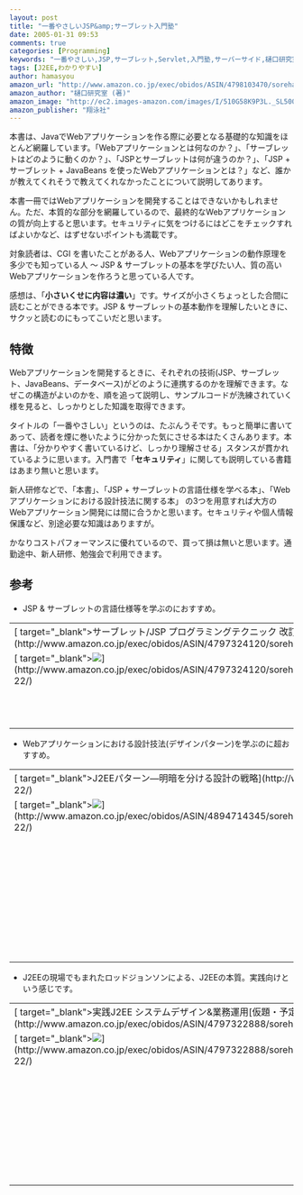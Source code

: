 ```yaml
---
layout: post
title: "一番やさしいJSP&amp;サーブレット入門塾"
date: 2005-01-31 09:53
comments: true
categories: [Programming]
keywords: "一番やさしい,JSP,サーブレット,Servlet,入門塾,サーバーサイド,樋口研究室"
tags: [J2EE,わかりやすい]
author: hamasyou
amazon_url: "http://www.amazon.co.jp/exec/obidos/ASIN/4798103470/sorehabooks-22"
amazon_author: "樋口研究室 (著)"
amazon_image: "http://ec2.images-amazon.com/images/I/510G58K9P3L._SL500_AA300_.jpg"
amazon_publisher: "翔泳社"
---
```


本書は、JavaでWebアプリケーションを作る際に必要となる基礎的な知識をほとんど網羅しています。「Webアプリケーションとは何なのか？」、「サーブレットはどのように動くのか？」、「JSPとサーブレットは何が違うのか？」、「JSP + サーブレット + JavaBeans を使ったWebアプリケーションとは？」など、誰かが教えてくれそうで教えてくれなかったことについて説明してあります。

本書一冊ではWebアプリケーションを開発することはできないかもしれません。ただ、本質的な部分を網羅しているので、最終的なWebアプリケーションの質が向上すると思います。セキュリティに気をつけるにはどこをチェックすればよいかなど、はずせないポイントも満載です。

対象読者は、CGI を書いたことがある人、Webアプリケーションの動作原理を多少でも知っている人 〜 JSP & サーブレットの基本を学びたい人、質の高いWebアプリケーションを作ろうと思っている人です。

感想は、「<strong>小さいくせに内容は濃い</strong>」です。サイズが小さくちょっとした合間に読むことができる本です。JSP & サーブレットの基本動作を理解したいときに、サクッと読むのにもってこいだと思います。


<!-- more -->

<h2>特徴</h2>

Webアプリケーションを開発するときに、それぞれの技術(JSP、サーブレット、JavaBeans、データベース)がどのように連携するのかを理解できます。なぜこの構造がよいのかを、順を追って説明し、サンプルコードが洗練されていく様を見ると、しっかりとした知識を取得できます。

タイトルの「一番やさしい」というのは、たぶんうそです。もっと簡単に書いてあって、読者を煙に巻いたように分かった気にさせる本はたくさんあります。本書は、「分かりやすく書いているけど、しっかり理解させる」スタンスが貫かれているように思います。入門書で「<strong>セキュリティ</strong>」に関しても説明している書籍はあまり無いと思います。

新人研修などで、「本書」、「JSP + サーブレットの言語仕様を学べる本」、「Webアプリケーションにおける設計技法に関する本」 の3つを用意すれば大方のWebアプリケーション開発には間に合うかと思います。セキュリティや個人情報保護など、別途必要な知識はありますが。

かなりコストパフォーマンスに優れているので、買って損は無いと思います。通勤途中、新人研修、勉強会で利用できます。

<h2>参考</h2>

+ JSP & サーブレットの言語仕様等を学ぶのにおすすめ。
<div class="rakuten"><table width=400 border="0" cellpadding="5"><tr><td colspan="2">[ target="_blank">サーブレット/JSP プログラミングテクニック 改訂版](http://www.amazon.co.jp/exec/obidos/ASIN/4797324120/sorehabooks-22/)</td></tr><tr><td valign="top">[ target="_blank"><img src=http://images-jp.amazon.com/images/P/4797324120.09.MZZZZZZZ.jpg   border="0" />](http://www.amazon.co.jp/exec/obidos/ASIN/4797324120/sorehabooks-22/)</td><td valign="top"><font size="-1">今野 睦 戸田 和宏 藤村 浩士 高安 厚思<br /><br /><iframe scrolling="no" frameborder="0" width="200" height="40" hspace="0" vspace="0" marginheight="0" marginwidth="0" src="http://webservices.amazon.co.jp/onca/xml?Service=AWSECommerceService&SubscriptionId=0G91FPYVW6ZGWBH4Y9G2&AssociateTag=goodpic-22&Operation=ItemLookup&IdType=ASIN&ContentType=text/html&Page=1&ResponseGroup=Offers&ItemId=4797324120&Version=2004-10-04&Style=http://www.g-tools.net/xsl/priceFFFFFF.xsl"></iframe><br />[ target="_blank">Amazonで詳しく見る](http://www.amazon.co.jp/exec/obidos/ASIN/4797324120/sorehabooks-22/)</font>    <font size="-2">by [G-Tools](http://www.goodpic.com/mt/aws/)</font><br /></td></tr></table></div>

+ Webアプリケーションにおける設計技法(デザインパターン)を学ぶのに超おすすめ。
<div class="rakuten"><table width=400 border="0" cellpadding="5"><tr><td colspan="2">[ target="_blank">J2EEパターン―明暗を分ける設計の戦略](http://www.amazon.co.jp/exec/obidos/ASIN/4894714345/sorehabooks-22/)</td></tr><tr><td valign="top">[ target="_blank"><img src=http://images-jp.amazon.com/images/P/4894714345.09.MZZZZZZZ.jpg   border="0" />](http://www.amazon.co.jp/exec/obidos/ASIN/4894714345/sorehabooks-22/)</td><td valign="top"><font size="-1">ディーパック・アラー ジョン・クルーピ ダン・マークス ウルシステムズ株式会社<br /><br /><iframe scrolling="no" frameborder="0" width="200" height="40" hspace="0" vspace="0" marginheight="0" marginwidth="0" src="http://webservices.amazon.co.jp/onca/xml?Service=AWSECommerceService&SubscriptionId=0G91FPYVW6ZGWBH4Y9G2&AssociateTag=goodpic-22&Operation=ItemLookup&IdType=ASIN&ContentType=text/html&Page=1&ResponseGroup=Offers&ItemId=4894714345&Version=2004-10-04&Style=http://www.g-tools.net/xsl/priceFFFFFF.xsl"></iframe><br /><b>おすすめ平均  </b><img src="http://g-images.amazon.com/images/G/01/detail/stars-5-0.gif"   /><br /><img src="http://g-images.amazon.com/images/G/01/detail/stars-5-0.gif"   />J2EE技術者の共通語彙集<br /><img src="http://g-images.amazon.com/images/G/01/detail/stars-5-0.gif"   />副題の言うとおり<br /><img src="http://g-images.amazon.com/images/G/01/detail/stars-5-0.gif"   />これが待ち望んでいたもの<br /><img src="http://g-images.amazon.com/images/G/01/detail/stars-5-0.gif"   />J2EEにとらわれず、すべてのJAVA Webアプリケーション開発者に<br /><img src="http://g-images.amazon.com/images/G/01/detail/stars-5-0.gif"   />総てのJ2EE開発者必携!! 持ってない?! いますぐ買いに走れ!!<br /><br />[ target="_blank">Amazonで詳しく見る](http://www.amazon.co.jp/exec/obidos/ASIN/4894714345/sorehabooks-22/)</font>    <font size="-2">by [G-Tools](http://www.goodpic.com/mt/aws/)</font><br /></td></tr></table></div>

+ J2EEの現場でもまれたロッドジョンソンによる、J2EEの本質。実践向けという感じです。
<div class="rakuten"><table width=400 border="0" cellpadding="5"><tr><td colspan="2">[ target="_blank">実践J2EE システムデザイン&業務運用[仮題・予定価格]](http://www.amazon.co.jp/exec/obidos/ASIN/4797322888/sorehabooks-22/)</td></tr><tr><td valign="top">[ target="_blank"><img src=http://images-jp.amazon.com/images/P/4797322888.09.MZZZZZZZ.jpg   border="0" />](http://www.amazon.co.jp/exec/obidos/ASIN/4797322888/sorehabooks-22/)</td><td valign="top"><font size="-1">ロッド・ジョンソン<br /><br /><iframe scrolling="no" frameborder="0" width="200" height="40" hspace="0" vspace="0" marginheight="0" marginwidth="0" src="http://webservices.amazon.co.jp/onca/xml?Service=AWSECommerceService&SubscriptionId=0G91FPYVW6ZGWBH4Y9G2&AssociateTag=goodpic-22&Operation=ItemLookup&IdType=ASIN&ContentType=text/html&Page=1&ResponseGroup=Offers&ItemId=4797322888&Version=2004-10-04&Style=http://www.g-tools.net/xsl/priceFFFFFF.xsl"></iframe><br /><b>おすすめ平均  </b><img src="http://g-images.amazon.com/images/G/01/detail/stars-4-5.gif"   /><br /><img src="http://g-images.amazon.com/images/G/01/detail/stars-5-0.gif"   />まさに実践　まさに必携<br /><img src="http://g-images.amazon.com/images/G/01/detail/stars-4-0.gif"   />内容は充実、ただ経験、印象に頼るところも<br /><img src="http://g-images.amazon.com/images/G/01/detail/stars-5-0.gif"   />Spring Freamworkの作者に迫れる唯一の本<br /><img src="http://g-images.amazon.com/images/G/01/detail/stars-3-0.gif"   />坊主にくけりゃ袈裟までにくい?<br /><img src="http://g-images.amazon.com/images/G/01/detail/stars-5-0.gif"   />「現場主義」といったスタンスが根底に貫かれている<br /><br />[ target="_blank">Amazonで詳しく見る](http://www.amazon.co.jp/exec/obidos/ASIN/4797322888/sorehabooks-22/)</font>    <font size="-2">by [G-Tools](http://www.goodpic.com/mt/aws/)</font><br /></td></tr></table></div>




